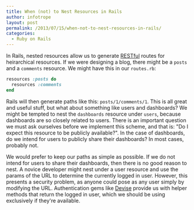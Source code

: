 ```yaml
---
title: When (not) to Nest Resources in Rails
author: infotrope
layout: post
permalink: /2013/07/15/when-not-to-nest-resources-in-rails/
categories:
  - Ruby on Rails
---
```

In Rails, nested resources allow us to generate [RESTful][1] routes for heirarchical resources. If we were designing a blog, there might be a `posts` and a `comments` resource. We might have this in our `routes.rb`:

```ruby
resources :posts do
  resources :comments
end
```

Rails will then generate paths like this: `posts/1/comments/1`. This is all great and useful stuff, but what about something like users and dashboards? We might be tempted to nest the `dashboards` resource under `users`, because dashboards are so closely related to users. There is an important question we must ask ourselves before we implement this scheme, and that is: "Do I expect this resource to be publicly available?". In the case of dashboards, do we intend for users to publicly share their dashboards? In most cases, probably not.

We would prefer to keep our paths as simple as possible. If we do not intend for users to share their dashboards, then there is no good reason to nest. A novice developer might nest under a user resource and use the params of the URL to determine the currently logged in user. However, this presents a security problem, as anyone could pose as any user simply by modifying the URL. Authentication gems like [Devise][2] provide us with helper methods that return the logged in user, which we should be using exclusively if they're available.

[1]: http://en.wikipedia.org/wiki/Representational_state_transfer
[2]: https://github.com/plataformatec/devise
